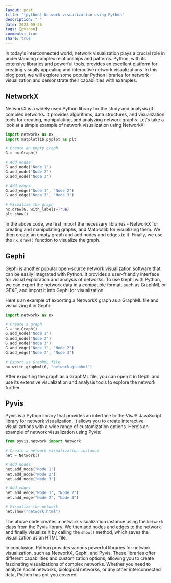 ```yaml
---
layout: post
title: "[python] Network visualization using Python"
description: " "
date: 2023-09-26
tags: [python]
comments: true
share: true
---
```


In today's interconnected world, network visualization plays a crucial role in understanding complex relationships and patterns. Python, with its extensive libraries and powerful tools, provides an excellent platform for creating visually appealing and interactive network visualizations. In this blog post, we will explore some popular Python libraries for network visualization and demonstrate their capabilities with examples.

## NetworkX

NetworkX is a widely used Python library for the study and analysis of complex networks. It provides algorithms, data structures, and visualization tools for creating, manipulating, and analyzing network graphs. Let's take a look at a simple example of network visualization using NetworkX:

```python
import networkx as nx
import matplotlib.pyplot as plt

# Create an empty graph
G = nx.Graph()

# Add nodes
G.add_node("Node 1")
G.add_node("Node 2")
G.add_node("Node 3")

# Add edges
G.add_edge("Node 1", "Node 2")
G.add_edge("Node 2", "Node 3")

# Visualize the graph
nx.draw(G, with_labels=True)
plt.show()
```

In the above code, we first import the necessary libraries - NetworkX for creating and manipulating graphs, and Matplotlib for visualizing them. We then create an empty graph and add nodes and edges to it. Finally, we use the `nx.draw()` function to visualize the graph.

## Gephi

Gephi is another popular open-source network visualization software that can be easily integrated with Python. It provides a user-friendly interface for visual exploration and analysis of networks. To use Gephi with Python, we can export the network data in a compatible format, such as GraphML or GEXF, and import it into Gephi for visualization.

Here's an example of exporting a NetworkX graph as a GraphML file and visualizing it in Gephi:

```python
import networkx as nx

# Create a graph
G = nx.Graph()
G.add_node("Node 1")
G.add_node("Node 2")
G.add_node("Node 3")
G.add_edge("Node 1", "Node 2")
G.add_edge("Node 2", "Node 3")

# Export as GraphML file
nx.write_graphml(G, "network.graphml")
```

After exporting the graph as a GraphML file, you can open it in Gephi and use its extensive visualization and analysis tools to explore the network further.

## Pyvis

Pyvis is a Python library that provides an interface to the VisJS JavaScript library for network visualization. It allows you to create interactive visualizations with a wide range of customization options. Here's an example of network visualization using Pyvis:

```python
from pyvis.network import Network

# Create a network visualization instance
net = Network()

# Add nodes
net.add_node("Node 1")
net.add_node("Node 2")
net.add_node("Node 3")

# Add edges
net.add_edge("Node 1", "Node 2")
net.add_edge("Node 2", "Node 3")

# Visualize the network
net.show("network.html")
```

The above code creates a network visualization instance using the `Network` class from the Pyvis library. We then add nodes and edges to the network and finally visualize it by calling the `show()` method, which saves the visualization as an HTML file.

In conclusion, Python provides various powerful libraries for network visualization, such as NetworkX, Gephi, and Pyvis. These libraries offer different capabilities and customization options, allowing you to create fascinating visualizations of complex networks. Whether you need to analyze social networks, biological networks, or any other interconnected data, Python has got you covered.